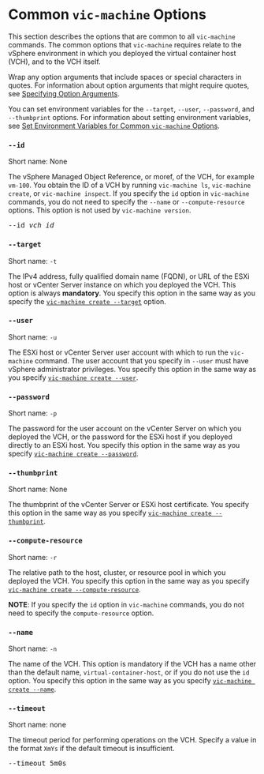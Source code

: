 # Common `vic-machine` Options #

This section describes the options that are common to all `vic-machine` commands. The common options that `vic-machine` requires relate to the vSphere environment in which you deployed the virtual container host (VCH), and to the VCH itself.  

Wrap any option arguments that include spaces or special characters in quotes. For information about option arguments that might require quotes, see [Specifying Option Arguments](running_vicmachine_cmds#args).

You can set environment variables for the `--target`, `--user`, `--password`, and `--thumbprint` options. For information about setting environment variables, see [Set Environment Variables for Common `vic-machine` Options](vic_env_variables.md).

### `--id` <a id="id"></a>

Short name: None

The vSphere Managed Object Reference, or moref, of the VCH, for example `vm-100`.  You obtain the ID of a VCH by running `vic-machine ls`, `vic-machine create`, or  `vic-machine inspect`.  If you specify the `id` option in `vic-machine` commands, you do not need to specify the `--name` or `--compute-resource` options. This option is not used by `vic-machine version`.

<pre>--id <i>vch_id</i></pre>

### `--target` <a id="target"></a>

Short name: `-t`

The IPv4 address, fully qualified domain name (FQDN), or URL of the ESXi host or vCenter Server instance on which you deployed the VCH. This option is always **mandatory**. You specify this option in the same way as you specify the [`vic-machine create --target`](using_vicmachine.md#target) option.

### `--user` <a id="user"></a>

Short name: `-u`

The ESXi host or vCenter Server user account with which to run the `vic-machine` command. The user account that you specify in `--user` must have vSphere administrator privileges. You specify this option in the same way as you specify [`vic-machine create --user`](using_vicmachine.md#user).

### `--password` <a id="password"></a>

Short name: `-p`

The password for the user account on the vCenter Server on which you  deployed the VCH, or the password for the ESXi host if you deployed directly to an ESXi host. You specify this option in the same way as you specify [`vic-machine create --password`](running_vicmachine_cmds.md#password).

### `--thumbprint` <a id="thumbprint"></a>

Short name: None

The thumbprint of the vCenter Server or ESXi host certificate. You specify this option in the same way as you specify [`vic-machine create --thumbprint`](running_vicmachine_cmds.md#thumbprint).

### `--compute-resource` <a id="compute-resource"></a>

Short name: `-r`

The relative path to the host, cluster, or resource pool in which you deployed the VCH. You specify this option in the same way as you specify  [`vic-machine create --compute-resource`](vch_compute.md#compute-resource).

**NOTE**: If you specify the `id` option in `vic-machine` commands, you do not need to specify the `compute-resource` option.

### `--name` <a id="name"></a>

Short name: `-n`

The name of the VCH. This option is mandatory if the VCH has a name other than the default name, `virtual-container-host`, or if you do not use the `id` option. You specify this option in the same way as you specify [`vic-machine create --name`](running_vicmachine_cmds.md#name).

### `--timeout` <a id="timeout"></a>

Short name: none

The timeout period for performing operations on the VCH. Specify a value in the format `XmYs` if the default timeout is insufficient.

<pre>--timeout 5m0s</pre> 
